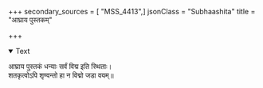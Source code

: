 +++
secondary_sources = [ "MSS_4413",]
jsonClass = "Subhaashita"
title = "आघ्राय पुस्तकम्"

+++

<details open><summary>Text</summary>

आघ्राय पुस्तकं धन्याः सर्वं विद्म इति स्थिताः।  
शतकृत्वोऽपि शृण्वन्तो हा न विद्मो जडा वयम्॥
</details>

